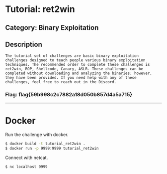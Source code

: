 # Tutorial: ret2win

## Category: Binary Exploitation

## Description
```
The tutorial set of challenges are basic binary exploitation challenges designed to teach people various binary exploitation techniques. The recommended order to complete these challenges is ret2win, ROP, Shellcode, Canary, ASLR. These challenges can be completed without downloading and analyzing the binaries; however, they have been provided. If you need help with any of these challenges, feel free to reach out in the Discord.
```

### Flag: flag{59b998c2c7882a18d050b857d4a5a715}

---
# Docker
Run the challenge with docker.  
```bash
$ docker build -t tutorial_ret2win .
$ docker run -p 9999:9999 tutorial_ret2win
```
Connect with netcat.
```bash
$ nc localhost 9999
```
